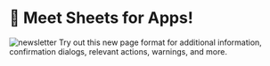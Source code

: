 # 🌟 Meet Sheets for Apps!
![newsletter](https://github.com/blynkkk/news/assets/120122081/0aa62e70-67c1-4d0c-9fb8-5f2838ec850d)
Try out this new page format for additional information, confirmation dialogs, relevant actions, warnings, and more.
